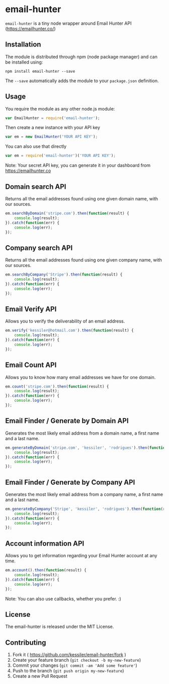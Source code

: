 # email-hunter
`email-hunter` is a tiny node wrapper around Email Hunter API (https://emailhunter.co/)

## Installation

The module is distributed through npm (node package manager) and can be
installed using:

```
npm install email-hunter --save
```

The `--save` automatically adds the module to your `package.json` definition.


## Usage

You require the module as any other node.js module:
```js
var EmailHunter = require('email-hunter');
```
Then create a new instance with your API key
```js
var em = new EmailHunter('YOUR API KEY');
```
You can also use that directly
```js
var em = require('email-hunter')('YOUR API KEY');
```

Note: Your secret API key, you can generate it in your dashboard from https://emailhunter.co


## Domain search API
Returns all the email addresses found using one given domain name, with our sources.
```js
em.searchByDomain('stripe.com').then(function(result) {
    console.log(result);
}).catch(function(err) {
    console.log(err);
});
```

## Company search API
Returns all the email addresses found using one given company name, with our sources.
```js
em.searchByCompany('Stripe').then(function(result) {
    console.log(result);
}).catch(function(err) {
    console.log(err);
});
```

## Email Verify API
Allows you to verify the deliverability of an email address.
```js
em.verify('kessiler@hotmail.com').then(function(result) {
    console.log(result);
}).catch(function(err) {
    console.log(err);
});
```

## Email Count API
Allows you to know how many email addresses we have for one domain.
```js
em.count('stripe.com').then(function(result) {
    console.log(result);
}).catch(function(err) {
    console.log(err);
});
```
## Email Finder / Generate by Domain API
Generates the most likely email address from a domain name, a first name and a last name.
```js
em.generateByDomain('stripe.com', 'kessiler', 'rodrigues').then(function(result) {
    console.log(result);
}).catch(function(err) {
    console.log(err);
});
```

## Email Finder / Generate by Company API
Generates the most likely email address from a company name, a first name and a last name.
```js
em.generateByCompany('Stripe', 'kessiler', 'rodrigues').then(function(result) {
    console.log(result);
}).catch(function(err) {
    console.log(err);
});
```

## Account information API
Allows you to get information regarding your Email Hunter account at any time.
```js
em.account().then(function(result) {
    console.log(result);
}).catch(function(err) {
    console.log(err);
});
```

Note: You can also use callbacks, whether you prefer. :)

## License
The email-hunter is released under the MIT License.

## Contributing

1. Fork it ( https://github.com/kessiler/email-hunter/fork )
2. Create your feature branch (`git checkout -b my-new-feature`)
3. Commit your changes (`git commit -am 'Add some feature'`)
4. Push to the branch (`git push origin my-new-feature`)
5. Create a new Pull Request
